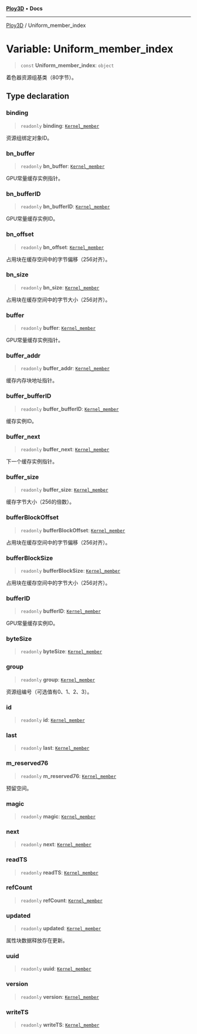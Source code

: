 [**Ploy3D**](../README.md) • **Docs**

***

[Ploy3D](../README.md) / Uniform\_member\_index

# Variable: Uniform\_member\_index

> `const` **Uniform\_member\_index**: `object`

着色器资源组基类（80字节）。

## Type declaration

### binding

> `readonly` **binding**: [`Kernel_member`](../type-aliases/Kernel_member.md)

资源组绑定对象ID。

### bn\_buffer

> `readonly` **bn\_buffer**: [`Kernel_member`](../type-aliases/Kernel_member.md)

GPU常量缓存实例指针。

### bn\_bufferID

> `readonly` **bn\_bufferID**: [`Kernel_member`](../type-aliases/Kernel_member.md)

GPU常量缓存实例ID。

### bn\_offset

> `readonly` **bn\_offset**: [`Kernel_member`](../type-aliases/Kernel_member.md)

占用块在缓存空间中的字节偏移（256对齐）。

### bn\_size

> `readonly` **bn\_size**: [`Kernel_member`](../type-aliases/Kernel_member.md)

占用块在缓存空间中的字节大小（256对齐）。

### buffer

> `readonly` **buffer**: [`Kernel_member`](../type-aliases/Kernel_member.md)

GPU常量缓存实例指针。

### buffer\_addr

> `readonly` **buffer\_addr**: [`Kernel_member`](../type-aliases/Kernel_member.md)

缓存内存块地址指针。

### buffer\_bufferID

> `readonly` **buffer\_bufferID**: [`Kernel_member`](../type-aliases/Kernel_member.md)

缓存实例ID。

### buffer\_next

> `readonly` **buffer\_next**: [`Kernel_member`](../type-aliases/Kernel_member.md)

下一个缓存实例指针。

### buffer\_size

> `readonly` **buffer\_size**: [`Kernel_member`](../type-aliases/Kernel_member.md)

缓存字节大小（256的倍数）。

### bufferBlockOffset

> `readonly` **bufferBlockOffset**: [`Kernel_member`](../type-aliases/Kernel_member.md)

占用块在缓存空间中的字节偏移（256对齐）。

### bufferBlockSize

> `readonly` **bufferBlockSize**: [`Kernel_member`](../type-aliases/Kernel_member.md)

占用块在缓存空间中的字节大小（256对齐）。

### bufferID

> `readonly` **bufferID**: [`Kernel_member`](../type-aliases/Kernel_member.md)

GPU常量缓存实例ID。

### byteSize

> `readonly` **byteSize**: [`Kernel_member`](../type-aliases/Kernel_member.md)

### group

> `readonly` **group**: [`Kernel_member`](../type-aliases/Kernel_member.md)

资源组编号（可选值有0、1、2、3）。

### id

> `readonly` **id**: [`Kernel_member`](../type-aliases/Kernel_member.md)

### last

> `readonly` **last**: [`Kernel_member`](../type-aliases/Kernel_member.md)

### m\_reserved76

> `readonly` **m\_reserved76**: [`Kernel_member`](../type-aliases/Kernel_member.md)

预留空间。

### magic

> `readonly` **magic**: [`Kernel_member`](../type-aliases/Kernel_member.md)

### next

> `readonly` **next**: [`Kernel_member`](../type-aliases/Kernel_member.md)

### readTS

> `readonly` **readTS**: [`Kernel_member`](../type-aliases/Kernel_member.md)

### refCount

> `readonly` **refCount**: [`Kernel_member`](../type-aliases/Kernel_member.md)

### updated

> `readonly` **updated**: [`Kernel_member`](../type-aliases/Kernel_member.md)

属性块数据释放存在更新。

### uuid

> `readonly` **uuid**: [`Kernel_member`](../type-aliases/Kernel_member.md)

### version

> `readonly` **version**: [`Kernel_member`](../type-aliases/Kernel_member.md)

### writeTS

> `readonly` **writeTS**: [`Kernel_member`](../type-aliases/Kernel_member.md)
